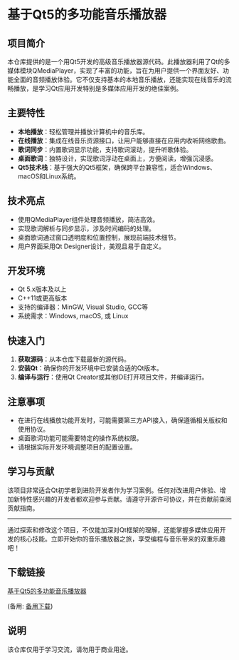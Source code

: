 # 基于Qt5的多功能音乐播放器

## 项目简介

本仓库提供的是一个用Qt5开发的高级音乐播放器源代码。此播放器利用了Qt的多媒体模块QMediaPlayer，实现了丰富的功能，旨在为用户提供一个界面友好、功能全面的音频播放体验。它不仅支持基本的本地音乐播放，还能实现在线音乐的流畅播放，是学习Qt应用开发特别是多媒体应用开发的绝佳案例。

## 主要特性

- **本地播放**：轻松管理并播放计算机中的音乐库。
- **在线播放**：集成在线音乐资源接口，让用户能够直接在应用内收听网络歌曲。
- **歌词同步**：内置歌词显示功能，支持歌词滚动，提升听歌体验。
- **桌面歌词**：独特设计，实现歌词浮动在桌面上，方便阅读，增强沉浸感。
- **Qt5技术栈**：基于强大的Qt5框架，确保跨平台兼容性，适合Windows、macOS和Linux系统。

## 技术亮点

- 使用QMediaPlayer组件处理音频播放，简洁高效。
- 实现歌词解析与同步显示，涉及时间编码的处理。
- 桌面歌词通过窗口透明度和位置控制，展现前端技术细节。
- 用户界面采用Qt Designer设计，美观且易于自定义。

## 开发环境

- Qt 5.x版本及以上
- C++11或更高版本
- 支持的编译器：MinGW, Visual Studio, GCC等
- 系统需求：Windows, macOS, 或 Linux

## 快速入门

1. **获取源码**：从本仓库下载最新的源代码。
2. **安装Qt**：确保你的开发环境中已安装合适的Qt版本。
3. **编译与运行**：使用Qt Creator或其他IDE打开项目文件，并编译运行。

## 注意事项

- 在进行在线播放功能开发时，可能需要第三方API接入，确保遵循相关版权和使用协议。
- 桌面歌词功能可能需要特定的操作系统权限。
- 请根据实际开发环境调整项目的配置设置。

## 学习与贡献

该项目非常适合Qt初学者到进阶开发者作为学习案例。任何对改进用户体验、增加新特性感兴趣的开发者都欢迎参与贡献。请遵守开源许可协议，并在贡献前查阅贡献指南。

---

通过探索和修改这个项目，不仅能加深对Qt框架的理解，还能掌握多媒体应用开发的核心技能。立即开始你的音乐播放器之旅，享受编程与音乐带来的双重乐趣吧！

## 下载链接
[基于Qt5的多功能音乐播放器](https://pan.quark.cn/s/81e06b60ca0c) 

(备用: [备用下载](https://pan.baidu.com/s/1--YULzEiioRBAS4lcu_h6w?pwd=1234))

## 说明

该仓库仅用于学习交流，请勿用于商业用途。
